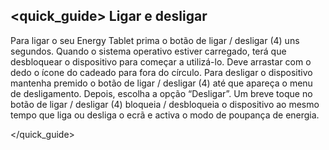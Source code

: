 ## <quick_guide> Ligar e desligar

Para ligar o seu Energy Tablet prima o botão de ligar / desligar (4) uns segundos. Quando o sistema operativo estiver carregado, terá que desbloquear o dispositivo para começar a utilizá-lo. Deve arrastar com o dedo o ícone do cadeado para fora do círculo. Para desligar o dispositivo mantenha premido o botão de ligar / desligar (4) até que apareça o menu de desligamento. Depois, escolha a opção “Desligar”. Um breve toque no botão de ligar / desligar (4) bloqueia / desbloqueia o dispositivo ao mesmo tempo que liga ou desliga o ecrã e activa o modo de poupança de energia.

</quick_guide>
